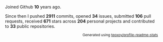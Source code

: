 Joined Github **10** years ago.

Since then I pushed **2911** commits, opened **34** issues, submitted **106** pull requests, received **671** stars across **204** personal projects and contributed to **33** public repositories.

<p align="right"><sub>Generated using <a href="https://github.com/marketplace/actions/profile-readme-stats">teoxoy/profile-readme-stats</a></sub></p>
